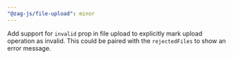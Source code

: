 ```yaml
---
"@zag-js/file-upload": minor
---
```


Add support for `invalid` prop in file upload to explicitly mark upload operation as invalid. This could be paired with
the `rejectedFiles` to show an error message.
